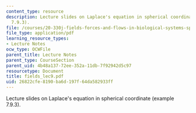 ```yaml
---
content_type: resource
description: Lecture slides on Laplace's equation in spherical coordinate (example
  7.9.3).
file: /courses/20-330j-fields-forces-and-flows-in-biological-systems-spring-2007/26822cfe8190ba6d197f64da582933ff_fields_lec9.pdf
file_type: application/pdf
learning_resource_types:
- Lecture Notes
ocw_type: OCWFile
parent_title: Lecture Notes
parent_type: CourseSection
parent_uid: 4b48a137-72ee-352a-11db-7f92942d5c97
resourcetype: Document
title: fields_lec9.pdf
uid: 26822cfe-8190-ba6d-197f-64da582933ff
---
```

Lecture slides on Laplace's equation in spherical coordinate (example 7.9.3).

